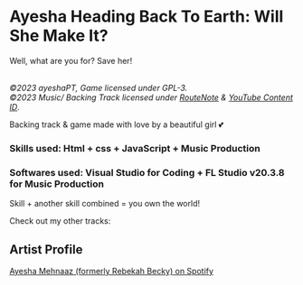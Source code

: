 # Ayesha Heading Back To Earth: Will She Make It?
Well, what are you for? Save her!

<br/>
<em>&copy;2023 ayeshaPT, Game licensed under GPL-3.<br/>
&copy2023 Music/ Backing Track licensed under <a href="https://routenote.com">RouteNote</a> & <a href="https://support.google.com/youtube/answer/2797370?hl=en">YouTube Content ID</a></em>.

Backing track & game made with love by a beautiful girl 💕

### Skills used: Html + css + JavaScript + Music Production
### Softwares used: Visual Studio for Coding + FL Studio v20.3.8 for Music Production
Skill + another skill combined = you own the world!


Check out my other tracks:
## Artist Profile
[Ayesha Mehnaaz (formerly Rebekah Becky) on Spotify](https://open.spotify.com/artist/6QUns8NUaRZU7grd3Rz4EV)
